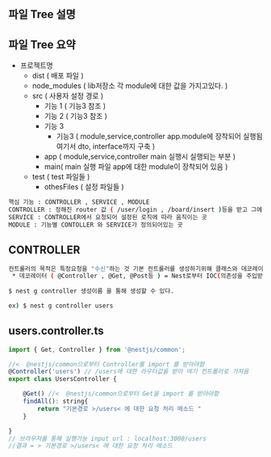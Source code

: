 ## 파일 Tree 설명

## 파일 Tree 요약

+ 프로젝트명
  - dist ( 배포 파일 )         
  - node_modules ( lib저장소 각 module에 대한 값을 가지고있다. )
  - src ( 사용자 설정 경로 )
    * 기능 1 ( 기능3 참조 )
    * 기능 2 ( 기능3 참조 )
    * 기능 3
      - 기능3 ( module,service,controller app.module에 장착되어 실행됨 여기서 dto, interface까지 구축 )
    * app ( module,service,controller main 실행시 실행되는 부분 )
    * main( main 실행 파일 app에 대한 module이 장착되어 있음 ) 
  - test ( test 파일들 )
    * othesFiles ( 설정 파일들 )


```bash
핵심 기능 : CONTROLLER , SERVICE , MODULE 
CONTROLLER : 정해진 router 값 ( /user/login , /board/insert )등을 받고 그에 대한 처리 값을 반환 해주는 곳
SERVICE : CONTROLLER에서 요청되어 설정된 로직에 따라 움직이는 곳
MODULE : 기능별 CONTOLLER 와 SERVICE가 정의되어있는 곳
```

## CONTROLLER 

```bash
컨트롤러의 목적은 특정요청을 "수신"하는 것 기본 컨트롤러를 생성하기위해 클래스와 데코레이션을 사용함
 * 데코레이터 ( @Controller , @Get, @Post등 ) = Nest로부터 IOC(의존성을 주입받은 컴포넌트
 
$ nest g controller 생성이름 을 통해 생성할 수 있다.

ex) $ nest g controller users
```

## users.controller.ts
```javascript
import { Get, Controller } from '@nestjs/common';

//<  @nestjs/common으로부터 Controller를 import 를 받아야함
@Controller('users') // /users에 대한 라우터값을 받아 여기 컨트롤러로 가져옴
export class UsersController {

    @Get() //<  @nestjs/common으로부터 Get을 import 를 받아야함
    findAll(): string{
        return "기본경로 >/users< 에 대한 요청 처리 메소드 "
    }

}
// 브라우저를 통해 실행가능 input url : localhost:3000/users
//결과 = > 기본경로 >/users< 에 대한 요청 처리 메소드
```